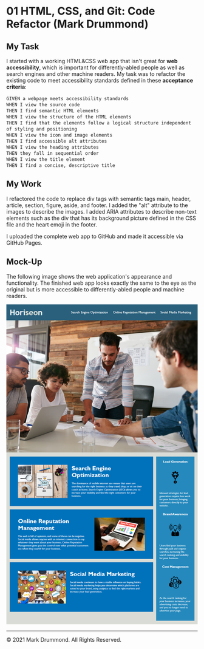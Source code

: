# 01 HTML, CSS, and Git: Code Refactor (Mark Drummond)

## My Task

I started with a working HTML&CSS web app that isn't great for **web accessibility**, which is important for differently-abled people as well as search engines and other machine readers. My task was to refactor the existing code to meet accessibility standards defined in these **acceptance criteria**:

```
GIVEN a webpage meets accessibility standards
WHEN I view the source code
THEN I find semantic HTML elements
WHEN I view the structure of the HTML elements
THEN I find that the elements follow a logical structure independent of styling and positioning
WHEN I view the icon and image elements
THEN I find accessible alt attributes
WHEN I view the heading attributes
THEN they fall in sequential order
WHEN I view the title element
THEN I find a concise, descriptive title
```

## My Work

I refactored the code to replace div tags with semantic tags main, header, article, section, figure, aside, and footer. I added the "alt" attribute to the images to describe the images. I added ARIA attributes to describe non-text elements such as the div that has its background picture defined in the CSS file and the heart emoji in the footer.

I uploaded the complete web app to GitHub and made it accessible via GitHub Pages.

## Mock-Up

The following image shows the web application's appearance and functionality. The finished web app looks exactly the same to the eye as the original but is more accessible to differently-abled people and machine readers.

![The Horiseon webpage includes a navigation bar, a header image, and cards with text and images at the bottom of the page.](./assets/images/01-html-css-git-homework-demo.png)


---
© 2021 Mark Drummond. All Rights Reserved.